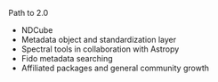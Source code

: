 Path to 2.0

- NDCube
- Metadata object and standardization layer
- Spectral tools in collaboration with Astropy
- Fido metadata searching
- Affiliated packages and general community growth